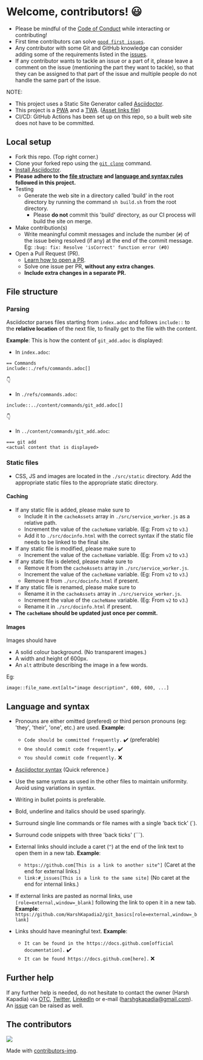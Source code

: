 # Welcome, contributors! :smiley:

- Please be mindful of the [Code of Conduct](https://github.com/HarshKapadia2/git_basics/blob/master/CODE_OF_CONDUCT.md) while interacting or contributing!
- First time contributors can solve [`good first issues`](https://github.com/HarshKapadia2/git_basics/issues?q=is%3Aopen+is%3Aissue+label%3A%22good+first+issue%22).
- Any contributor with some Git and GitHub knowledge can consider adding some of the requirements listed in the [issues](https://github.com/HarshKapadia2/git_basics/issues).
- If any contributor wants to tackle an issue or a part of it, please leave a comment on the issue (mentioning the part they want to tackle), so that they can be assigned to that part of the issue and multiple people do not handle the same part of the issue.

NOTE:
- This project uses a Static Site Generator called [Asciidoctor](https://asciidoctor.org/).
- This project is a [PWA](https://developer.mozilla.org/en-US/docs/Web/Progressive_web_apps) and a [TWA](https://developer.chrome.com/docs/android/trusted-web-activity/overview/). ([Asset links file](https://github.com/HarshKapadia2/harshkapadia2.github.io/blob/main/.well-known/assetlinks.json))
- CI/CD: GitHub Actions has been set up on this repo, so a built web site does not have to be committed.

## Local setup

- Fork this repo. (Top right corner.)
- Clone your forked repo using the [`git clone`](https://harshkapadia2.github.io/git_basics/#_git_clone) command.
- [Install Asciidoctor](https://asciidoctor.org/#installation).
- **Please adhere to the [file structure](#file-structure) and [language and syntax rules](#language-and-syntax) followed in this project.**
- Testing
	- Generate the web site in a directory called 'build' in the root directory by running the command `sh build.sh` from the root directory.
		- Please **do not** commit this 'build' directory, as our CI process will build the site on merge.
- Make contribution(s)
	- Write meaningful commit messages and include the number (`#`) of the issue being resolved (if any) at the end of the commit message. Eg: `:bug: fix: Resolve 'isCorrect' function error (#0)`
- Open a Pull Request (PR).
	- [Learn how to open a PR](https://github.com/firstcontributions/first-contributions).
	- Solve one issue per PR, **without any extra changes**.
	- **Include extra changes in a separate PR.**

## File structure

### Parsing

Asciidoctor parses files starting from `index.adoc` and follows `include::` to the **relative location** of the next file, to finally get to the file with the content.

**Example**:
This is how the content of `git_add.adoc` is displayed:

- In `index.adoc`:

 ```
== Commands
include::./refs/commands.adoc[]
```

:point_down:

- In `./refs/commands.adoc`:

 ```
include::../content/commands/git_add.adoc[]
```

:point_down:

- In `../content/commands/git_add.adoc`:

 ```
=== git add
<actual content that is displayed>
```

### Static files

- CSS, JS and images are located in the `./src/static` directory. Add the appropriate static files to the appropriate static directory.

#### Caching

- If any static file is added, please make sure to
	- Include it in the `cacheAssets` array in `./src/service_worker.js` as a relative path.
	- Increment the value of the `cacheName` variable. (Eg: From `v2` to `v3`.)
	- Add it to `./src/docinfo.html` with the correct syntax if the static file needs to be linked to the final site.
- If any static file is modified, please make sure to
	- Increment the value of the `cacheName` variable. (Eg: From `v2` to `v3`.)
- If any static file is deleted, please make sure to
	- Remove it from the `cacheAssets` array in `./src/service_worker.js`.
	- Increment the value of the `cacheName` variable. (Eg: From `v2` to `v3`.)
	- Remove it from `./src/docinfo.html` if present.
- If any static file is renamed, please make sure to
	- Rename it in the `cacheAssets` array in `./src/service_worker.js`.
	- Increment the value of the `cacheName` variable. (Eg: From `v2` to `v3`.)
	- Rename it in `./src/docinfo.html` if present.
- **The `cacheName` should be updated just once per commit.**

#### Images

Images should have

- A solid colour background. (No transparent images.)
- A width and height of 600px.
- An `alt` attribute describing the image in a few words.

Eg:

```
image::file_name.ext[alt="image description", 600, 600, ...]
```

## Language and syntax

- Pronouns are either omitted (prefered) or third person pronouns (eg: 'they', 'their', 'one', etc.) are used.
 **Example**:
 
	- `Code should be committed frequently.` :heavy_check_mark: (preferable)
	- `One should commit code frequently.` :heavy_check_mark:
	- `You should commit code frequently.` :x:

- [Asciidoctor syntax](https://docs.asciidoctor.org/asciidoc/latest/syntax-quick-reference/) (Quick reference.)
- Use the same syntax as used in the other files to maintain uniformity. Avoid using variations in syntax.
- Writing in bullet points is preferable.
- Bold, underline and italics should be used sparingly.
- Surround single line commands or file names with a single 'back tick' (`).
- Surround code snippets with three 'back ticks' (```).
- External links should include a caret (`^`) at the end of the link text to open them in a new tab.
 **Example**:
	- `https://github.com[This is a link to another site^]` (Caret at the end for external links.)
	- `link:#_issues[This is a link to the same site]` (No caret at the end for internal links.)
- If external links are pasted as normal links, use `[role=external,window=_blank]` following the link to open it in a new tab. **Example**: `https://github.com/HarshKapadia2/git_basics[role=external,window=_blank]`
- Links should have meaningful text.
 **Example**:

	- `It can be found in the https://docs.github.com[official documentation].` :heavy_check_mark:
	- `It can be found https://docs.github.com[here].` :x:

## Further help

If any further help is needed, do not hesitate to contact the owner (Harsh Kapadia) via [OTC](https://otc.zulipchat.com), [Twitter](https://twitter.com/harshgkapadia), [LinkedIn](https://www.linkedin.com/in/harshgkapadia/) or e-mail (harshgkapadia@gmail.com). An [issue](https://github.com/HarshKapadia2/git_basics/issues) can be raised as well.

## The contributors

<a href="https://github.com/HarshKapadia2/git_basics/graphs/contributors">
  <img src="https://contributors-img.web.app/image?repo=HarshKapadia2/git_basics" />
</a>

Made with [contributors-img](https://contributors-img.web.app).
